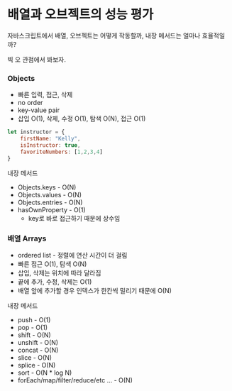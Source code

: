 # 배열과 오브젝트의 성능 평가

자바스크립트에서 배열, 오브젝트는 어떻게 작동할까, 내장 메서드는 얼마나 효율적일까?

빅 오 관점에서 봐보자.

### Objects

- 빠른 입력, 접근, 삭제
- no order
- key-value pair
- 삽입 O(1), 삭제, 수정 O(1), 탐색 O(N), 접근 O(1)

```jsx
let instructor = {
	firstName: "Kelly",
	isInstructor: true,
	favoriteNumbers: [1,2,3,4]
}
```

내장 메서드

- Objects.keys - O(N)
- Objects.values - O(N)
- Objects.entries - O(N)
- hasOwnProperty - O(1)
    - key로 바로 접근하기 때문에 상수임

### 배열 Arrays

- ordered list - 정렬에 연산 시간이 더 걸림
- 빠른 접근 O(1),  탐색 O(N)
- 삽입, 삭제는 위치에 따라 달라짐
- 끝에 추가, 수정, 삭제는 O(1)
- 배열 앞에 추가할 경우 인덱스가 한칸씩 밀리기 때문에 O(N)

내장 메서드

- push - O(1)
- pop - O(1)
- shift - O(N)
- unshift - O(N)
- concat - O(N)
- slice - O(N)
- splice - O(N)
- sort - O(N * log N)
- forEach/map/filter/reduce/etc ... - O(N)